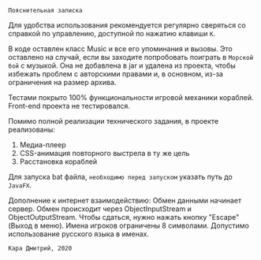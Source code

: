 `Пояснительная записка`

Для удобства использования рекомендуется регулярно сверяться
со справкой по управлению, доступной по нажатию клавиши `K`.

В коде оставлен класс Music и все его упоминания и вызовы. 
Это оставлено на случай, если вы заходите попробовать поиграть 
в `Морской бой` с музыкой. Она не добавлена в jar и удалена из
проекта, чтобы избежать проблем с авторскими правами и,
в основном, из-за ограничения на размер архива.

Тестами покрыто 100% функциональности игровой механики кораблей.
Front-end проекта не тестировался.

Помимо полной реализации технического задания, в проекте реализованы:
1. Медиа-плеер
2. CSS-анимация повторного выстрела в ту же цель
3. Расстановка кораблей

Для запуска bat файла, `необходимо перед запуском` указать
путь до `JavaFX`.

Дополнение к интернет взаимодействию:
Обмен данными начинает сервер. Обмен происходит через 
ObjectInputStream и ObjectOutputStream.
Чтобы сдаться, нужно нажать кнопку "Escape"
(Выход в меню).
Имена игроков ограничены 8 символами. Допустимо использование
русского языка в именах. 

`Кара Дмитрий, 2020`
